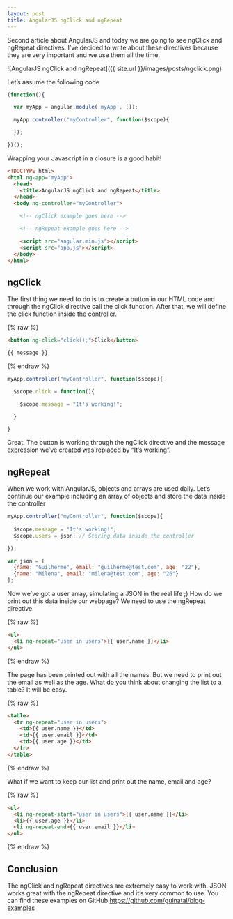 ```yaml
---
layout: post
title: AngularJS ngClick and ngRepeat
---
```


Second article about AngularJS and today we are going to see ngClick and ngRepeat directives. I’ve decided to write about these directives because they are very important and we use them all the time.

![AngularJS ngClick and ngRepeat]({{ site.url }}/images/posts/ngclick.png)

Let’s assume the following code

```javascript
(function(){

  var myApp = angular.module('myApp', []);

  myApp.controller("myController", function($scope){

  });

})();
```

Wrapping your Javascript in a closure is a good habit!

```html
<!DOCTYPE html>
<html ng-app="myApp">
  <head>
    <title>AngularJS ngClick and ngRepeat</title>
  </head>
  <body ng-controller="myController">

    <!-- ngClick example goes here -->

    <!-- ngRepeat example goes here -->

    <script src="angular.min.js"></script>
    <script src="app.js"></script>
  </body>
</html>
```

## ngClick

The first thing we need to do is to create a button in our HTML code and through the ngClick directive call the click function. After that, we will define the click function inside the controller.

{% raw %}
```html
<button ng-click="click();">Click</button>

{{ message }}
```
{% endraw %}

```javascript
myApp.controller("myController", function($scope){

  $scope.click = function(){

    $scope.message = "It's working!";

  }

}
```

Great. The button is working through the ngClick directive and the message expression we’ve created was replaced by “It’s working”.

## ngRepeat

When we work with AngularJS, objects and arrays are used daily. Let’s continue our example including an array of objects and store the data inside the controller

```javascript
myApp.controller("myController", function($scope){
  
  $scope.message = "It's working!";
  $scope.users = json; // Storing data inside the controller

});

var json = [
  {name: "Guilherme", email: "guilherme@test.com", age: "22"},
  {name: "Milena", email: "milena@test.com", age: "26"}
];
```

Now we’ve got a user array, simulating a JSON in the real life ;) How do we print out this data inside our webpage? We need to use the ngRepeat directive.

{% raw %}
```html
<ul>
  <li ng-repeat="user in users">{{ user.name }}</li>
</ul>
```
{% endraw %}

The page has been printed out with all the names. But we need to print out the email as well as the age. What do you think about changing the list to a table? It will be easy.

{% raw %}
```html
<table>
  <tr ng-repeat="user in users">
    <td>{{ user.name }}</td>
    <td>{{ user.email }}</td>
    <td>{{ user.age }}</td>
  </tr>
</table>
```
{% endraw %}

What if we want to keep our list and print out the name, email and age?

{% raw %}
```html
<ul>
  <li ng-repeat-start="user in users">{{ user.name }}</li>
  <li>{{ user.age }}</li>
  <li ng-repeat-end>{{ user.email }}</li>
</ul>
```
{% endraw %}

## Conclusion

The ngClick and ngRepeat directives are extremely easy to work with. JSON works great with the ngRepeat directive and it’s very common to use. You can find these examples on GitHub https://github.com/guinatal/blog-examples